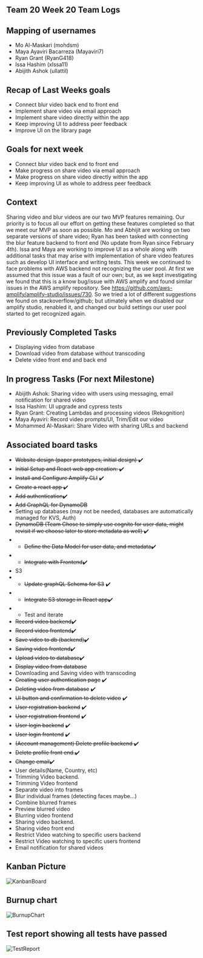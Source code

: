 ## Team 20 Week 20 Team Logs

## Mapping of usernames 
- Mo Al-Maskari (mohdsm)
- Maya Ayaviri Bacarreza (Mayaviri7)
- Ryan Grant (RyanG418)
- Issa Hashim (xIssa11)
- Abijith Ashok (ullattil)

## Recap of Last Weeks goals
- Connect blur video back end to front end
- Implement share video via email approach
- Implement share video directly within the app
- Keep improving UI to address peer feedback
- Improve UI on the library page

## Goals for next week
- Connect blur video back end to front end
- Make progress on share video via email approach
- Make progress on share video directly within the app
- Keep improving UI as whole to address peer feedback

## Context
Sharing video and blur videos are our two MVP features remaining. Our priority is to focus all our effort on getting these features completed so that we meet our MVP as soon as possible. Mo and Abhijit are working on two separate versions of share video; Ryan has been tasked with connecting the blur feature backend to front end (No update from Ryan since February 4th). Issa and Maya are working to improve UI as a whole along with additional tasks that may arise with implementation of share video features such as develop UI interface and writing tests. 
This week we continued to face problems with AWS backend not recognizing the user pool. At first we assumed that this issue was a fault of our own; but, as we kept investigating we found that this is a know bug/issue with AWS amplify and found similar issues in the AWS amplify repository. See https://github.com/aws-amplify/amplify-studio/issues/730. So we tried a lot of different suggestions we found on stackoverflow/github; but utimately when we disabled our amplify studio, renabled it, and changed our build settings our user pool started to get recognized again.

## Previously Completed Tasks
- Displaying video from database
- Download video from database without transcoding
- Delete video front end and back end 

## In progress Tasks (For next Milestone)
* Abijith Ashok: Sharing video with users using messaging, email notification for shared video
* Issa Hashim: UI upgrade and cypress tests
* Ryan Grant: Creating Lambdas and processing videos (Rekognition)
* Maya Ayaviri: Record video prompts/UI, Trim/Edit our video
* Mohammed Al-Maskari: Share Video with sharing URLs and backend

  
## Associated board tasks 
- <s> Website design (paper prototypes, initial design) </s> ✔️
- <s>Initial Setup and React web app creation: </s> ✔️
- <s>~~Install and Configure Amplify CLI~~</s> ✔️
- <s>~~Create a react app~~ </s>✔️
- <s>~~Add authentication~~</s>✔️
- <s>~~Add GraphQL for DynamoDB~~</s>
- Setting up databases (may not be needed, databases are automatically managed for KVS, Auth)
- <s>~~DynamoDB~~ (Team Chose to simply use cognito for user data, might revisit if we choose later to store metadata as well) </s> ✔️
- - <s>~~Define the Data Model for user data, and~~ metadata</s>✔️
- - <s>~~Integrate with Frontend~~</s>✔️
- S3
- - <s>~~Update graphQL Schema for S3~~</s> ✔️
- - <s>~~Integrate S3 storage in React app~~</s>✔️
- - Test and iterate
- <s>Record video backend</s>✔️
- <s>~~Record video frontend~~</s>✔️
- <s>~~Save video to db (backend)~~</s>✔️
- <s>~~Saving video frontend~~</s>✔️
- <s>~~Upload video to database~~</s>✔️
- <s>~~Display video from database~~</s>
- Downloading and Saving video with transcoding
- <s>~~Creating user authentication page~~</s> ✔️
- <s>Deleting video from database</s> ✔️
- <s>~~UI button and confirmation to delete video~~</s>  ✔️
- <s>~~User registration backend~~</s> ✔️
- <s>~~User registration frontend~~</s> ✔️
- <s>~~User login backend~~</s> ✔️
- <s>~~User login frontend~~</s> ✔️
- <s>(Account management) Delete profile backend </s> ✔️
- <s>Delete profile front end.</s>✔️
- <s>Change email</s>✔️
- User details(Name, Country, etc)
- Trimming Video backend.
- Trimming Video frontend
- Separate video into frames
- Blur individual frames (detecting faces maybe…)
- Combine blurred frames
- Preview blurred video
- Blurring video frontend
- Sharing video backend.
- Sharing video front end
- Restrict Video watching to specific users backend
- Restrict Video watching to specific users frontend
- Email notification for shared videos

## Kanban Picture
![KanbanBoard](https://i.imgur.com/v1f3MtQ.png)

## Burnup chart
![BurnupChart](https://i.imgur.com/vlHR7c4.png)

## Test report showing all tests have passed
![TestReport](https://i.imgur.com/jClNaSG.png)


